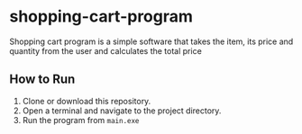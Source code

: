 # shopping-cart-program

Shopping cart program is a simple software that takes the item, its price and quantity from the user and calculates the total price

## How to Run

1. Clone or download this repository.
2. Open a terminal and navigate to the project directory.
3. Run the program from `main.exe`
